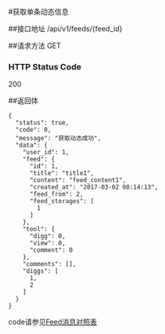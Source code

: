 #获取单条动态信息

##接口地址
/api/v1/feeds/{feed_id}

##请求方法
GET

### HTTP Status Code

200

##返回体
```json5
{
  "status": true,
  "code": 0,
  "message": "获取动态成功",
  "data": {
    "user_id": 1,
    "feed": {
      "id": 1,
      "title": "title1",
      "content": "feed_content1",
      "created_at": "2017-03-02 08:14:13",
      "feed_from": 2,
      "feed_storages": [
        1
      ]
    },
    "tool": {
      "digg": 0,
      "view": 0,
      "comment": 0
    },
    "comments": [],
    "diggs": [
      1,
      2
    ]
  }
}
```
code请参见[Feed消息对照表](Feed消息对照表.md)